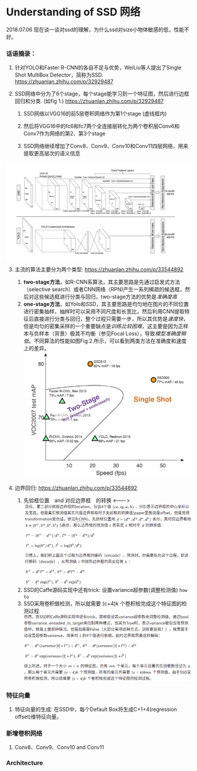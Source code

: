 # Understanding of SSD 网络
2018.07.06 现在谈一谈对ssd的理解，为什么ssd对size小物体敏感的低，性能不好。

### 话语摘录：　

  1. 针对YOLO和Faster R-CNN的各自不足与优势，WeiLiu等人提出了Single Shot MultiBox Detector，简称为SSD. https://zhuanlan.zhihu.com/p/32929487

  2. SSD网络中分为了6个stage，每个stage能学习到一个特征图，然后进行边框回归和分类. (如fig 1.) https://zhuanlan.zhihu.com/p/32929487

      1. SSD网络以VGG16的前5层卷积网络作为第1个stage (虚线框内)
    
      2. 然后将VGG16中的fc6和fc7两个全连接层转化为两个卷积层Conv6和Conv7作为网络的第2、第3个stage
    
      3. SSD网络继续增加了Conv8、Conv9、Conv10和Conv11四层网络，用来提取更高层次的语义信息 
    
![SSD Architecture](image/SSD1.jpg)
  
  3. 主流的算法主要分为两个类型:  https://zhuanlan.zhihu.com/p/33544892
      1. __two-stage方法__，如R-CNN系算法，其主要思路是先通过启发式方法（selective search）或者CNN网络（RPN)产生一系列稀疏的候选框，然后对这些候选框进行分类与回归，two-stage方法的优势是*准确度高*
      2. __one-stage方法__，如Yolo和SSD，其主要思路是均匀地在图片的不同位置进行密集抽样，抽样时可以采用不同尺度和长宽比，然后利用CNN提取特征后直接进行分类与回归，整个过程只需要一步，所以其优势是*速度快*，但是均匀的密集采样的一个重要缺点是*训练比较困难*，这主要是因为正样本与负样本（背景）极其不均衡（参见Focal Loss），导致*模型准确度稍低*。不同算法的性能如图Fig.2.所示，可以看到两类方法在准确度和速度上的差异。
![不同算法的性能](image/SSD2.jpg)
  
  4. 边界回归:  https://zhuanlan.zhihu.com/p/33544892
      1. 先验框位置　and 对应边界框　的转换 <--->
      ![先验框位置　and 对应边界框　的转换](image/SSD3.png)
      2. SSD的Caffe源码实现中还有trick: 设置variance超参数(调整检测值) `how to`
      3. SSD采用卷积做检测，所以就需要 (c+4)k 个卷积核完成这个特征图的检测过程   
      ![variance　and the number of 卷积核](image/SSD4.png)
      

### 特征向量
  1. 特征向量的生成: 在SSD中，每个Default Box将生成C+1+4(regression　offset)维特征向量。
  
### 新增卷积网络
  1. Conv8、Conv9、Conv10 and Conv11

### Architecture
